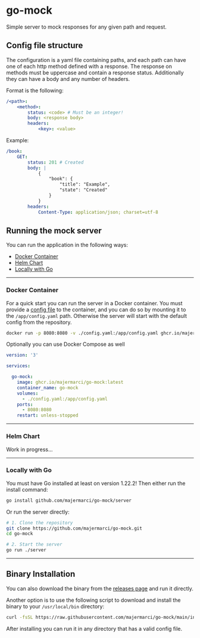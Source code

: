 # go-mock

Simple server to mock responses for any given path and request.

## Config file structure

The configuration is a yaml file containing paths, and each path can have one of each http method defined with a response.
The response on methods must be uppercase and contain a response status. Additionally they can have a body and any number of headers.

Format is the following:

```yaml
/<path>:
    <method>:
        status: <code> # Must be an integer!
        body: <response body>
        headers:
            <key>: <value>
```

Example:

```yaml
/book:
    GET:
        status: 201 # Created
        body: |
            {
                "book": {
                    "title": "Example",
                    "state": "Created"
                }
            }
        headers:
            Content-Type: application/json; charset=utf-8
```

## Running the mock server

You can run the application in the following ways:

- [Docker Container](#docker-container)
- [Helm Chart](#helm-chart)
- [Locally with Go](#locally-with-go)

---

### Docker Container

For a quick start you can run the server in a Docker container. You must provide a [config file](https://github.com/majermarci/go-mock/blob/main/config.yaml) to the container, and you can do so by mounting it to the `/app/config.yaml` path. Otherwise the server will start with the default config from the repository.

```bash
docker run -p 8080:8080 -v ./config.yaml:/app/config.yaml ghcr.io/majermarci/go-mock:latest
```

Optionally you can use Docker Compose as well

```yaml
version: '3'

services:

  go-mock:
    image: ghcr.io/majermarci/go-mock:latest
    container_name: go-mock
    volumes:
      - ./config.yaml:/app/config.yaml
    ports:
      - 8080:8080
    restart: unless-stopped
```

---

### Helm Chart

Work in progress...

---

### Locally with Go

You must have Go installed at least on version 1.22.2! Then either run the install command:

```bash
go install github.com/majermarci/go-mock/server
```

Or run the server directly:

```bash
# 1. Clone the repository
git clone https://github.com/majermarci/go-mock.git
cd go-mock

# 2. Start the server
go run ./server
```

---

## Binary Installation

You can also download the binary from the [releases page](github.com/majermarci/go-mock/releases) and run it directly.

Another option is to use the following script to download and install the binary to your `/usr/local/bin` directory:

```bash
curl -fsSL https://raw.githubusercontent.com/majermarci/go-mock/main/install.sh | sudo bash
```

After installing you can run it in any directory that has a valid config file.
